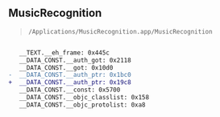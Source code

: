 ## MusicRecognition

> `/Applications/MusicRecognition.app/MusicRecognition`

```diff

   __TEXT.__eh_frame: 0x445c
   __DATA_CONST.__auth_got: 0x2118
   __DATA_CONST.__got: 0x10d0
-  __DATA_CONST.__auth_ptr: 0x1bc0
+  __DATA_CONST.__auth_ptr: 0x19c8
   __DATA_CONST.__const: 0x5700
   __DATA_CONST.__objc_classlist: 0x158
   __DATA_CONST.__objc_protolist: 0xa8

```
